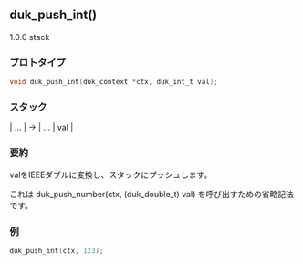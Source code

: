 ## duk_push_int() 

1.0.0 stack

### プロトタイプ

```c
void duk_push_int(duk_context *ctx, duk_int_t val);
```

### スタック

| ... | -> | ... | val |

### 要約

valをIEEEダブルに変換し、スタックにプッシュします。

これは duk_push_number(ctx, (duk_double_t) val) を呼び出すための省略記法です。


### 例

```c
duk_push_int(ctx, 123);
```